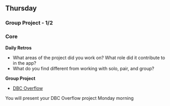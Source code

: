 ## Thursday
### Group Project - 1/2

### Core

**Daily Retros**

- What areas of the project did you work on? What role did it contribute to in the app?
- What do you find different from working with solo, pair, and group?

**Group Project**

- [DBC Overflow](../../../../sinatra-overflow-challenge)

You will present your DBC Overflow project Monday morning

